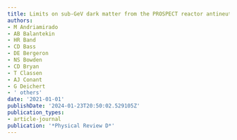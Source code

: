 ```yaml
---
title: Limits on sub-GeV dark matter from the PROSPECT reactor antineutrino experiment
authors:
- M Andriamirado
- AB Balantekin
- HR Band
- CD Bass
- DE Bergeron
- NS Bowden
- CD Bryan
- T Classen
- AJ Conant
- G Deichert
- ' others'
date: '2021-01-01'
publishDate: '2024-01-23T20:50:02.529105Z'
publication_types:
- article-journal
publication: '*Physical Review D*'
---
```

